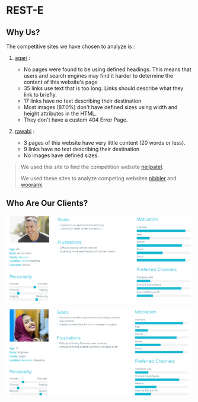 # REST-E

## Why Us?

The competitive sites we have chosen to analyze  is : 
1. [aqari](http://www.aqari.ps/) : 
    - No pages were found to be using defined headings. This means that users and search engines may find it harder to determine the content of this website's page
    - 35 links use text that is too long. Links should describe what they link to briefly.
    - 17 links have no text describing their destination
    - Most images (87.0%) don't have defined sizes using width and height attributes in the HTML.
    - They don't have a custom 404 Error Page.

2. [rawabi](https://www.rawabi.ps/ar) :
    - 3 pages of this website have very little content (20 words or less).
    - 9 links have no text describing their destination
    - No images have defined sizes.


> We used this site to find the competition website [neilpatel](https://neilpatel.com/).
>
> We used these sites to analyze competing websites [nibbler](https://nibbler.silktide.com/en_US) and [woorank](https://www.woorank.com/).

## Who Are Our Clients?
![client1](image/temp1.png)

![client2](image/temp2.png)

